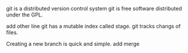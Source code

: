git is a distributed version control system
git is free software distributed under the GPL.

add other line
git has a mutable index called stage.
git tracks changs of files.

Creating a new branch is quick and simple.
add merge

